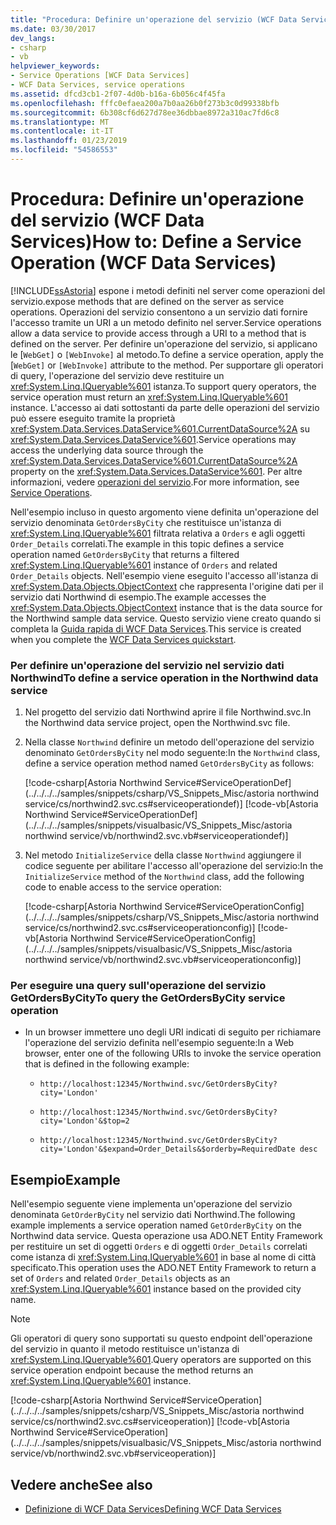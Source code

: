 ```yaml
---
title: "Procedura: Definire un'operazione del servizio (WCF Data Services)"
ms.date: 03/30/2017
dev_langs:
- csharp
- vb
helpviewer_keywords:
- Service Operations [WCF Data Services]
- WCF Data Services, service operations
ms.assetid: dfcd3cb1-2f07-4d0b-b16a-6b056c4f45fa
ms.openlocfilehash: fffc0efaea200a7b0aa26b0f273b3c0d99338bfb
ms.sourcegitcommit: 6b308cf6d627d78ee36dbbae8972a310ac7fd6c8
ms.translationtype: MT
ms.contentlocale: it-IT
ms.lasthandoff: 01/23/2019
ms.locfileid: "54586553"
---
```

# <a name="how-to-define-a-service-operation-wcf-data-services"></a><span data-ttu-id="88fb6-102">Procedura: Definire un'operazione del servizio (WCF Data Services)</span><span class="sxs-lookup"><span data-stu-id="88fb6-102">How to: Define a Service Operation (WCF Data Services)</span></span>
[!INCLUDE[ssAstoria](../../../../includes/ssastoria-md.md)] <span data-ttu-id="88fb6-103">espone i metodi definiti nel server come operazioni del servizio.</span><span class="sxs-lookup"><span data-stu-id="88fb6-103">expose methods that are defined on the server as service operations.</span></span> <span data-ttu-id="88fb6-104">Operazioni del servizio consentono a un servizio dati fornire l'accesso tramite un URI a un metodo definito nel server.</span><span class="sxs-lookup"><span data-stu-id="88fb6-104">Service operations allow a data service to provide access through a URI to a method that is defined on the server.</span></span> <span data-ttu-id="88fb6-105">Per definire un'operazione del servizio, si applicano le [`WebGet]` o `[WebInvoke]` al metodo.</span><span class="sxs-lookup"><span data-stu-id="88fb6-105">To define a service operation, apply the [`WebGet]` or `[WebInvoke]` attribute to the method.</span></span> <span data-ttu-id="88fb6-106">Per supportare gli operatori di query, l'operazione del servizio deve restituire un <xref:System.Linq.IQueryable%601> istanza.</span><span class="sxs-lookup"><span data-stu-id="88fb6-106">To support query operators, the service operation must return an <xref:System.Linq.IQueryable%601> instance.</span></span> <span data-ttu-id="88fb6-107">L'accesso ai dati sottostanti da parte delle operazioni del servizio può essere eseguito tramite la proprietà <xref:System.Data.Services.DataService%601.CurrentDataSource%2A> su <xref:System.Data.Services.DataService%601>.</span><span class="sxs-lookup"><span data-stu-id="88fb6-107">Service operations may access the underlying data source through the <xref:System.Data.Services.DataService%601.CurrentDataSource%2A> property on the <xref:System.Data.Services.DataService%601>.</span></span> <span data-ttu-id="88fb6-108">Per altre informazioni, vedere [operazioni del servizio](../../../../docs/framework/data/wcf/service-operations-wcf-data-services.md).</span><span class="sxs-lookup"><span data-stu-id="88fb6-108">For more information, see [Service Operations](../../../../docs/framework/data/wcf/service-operations-wcf-data-services.md).</span></span>  
  
 <span data-ttu-id="88fb6-109">Nell'esempio incluso in questo argomento viene definita un'operazione del servizio denominata `GetOrdersByCity` che restituisce un'istanza di <xref:System.Linq.IQueryable%601> filtrata relativa a `Orders` e agli oggetti `Order_Details` correlati.</span><span class="sxs-lookup"><span data-stu-id="88fb6-109">The example in this topic defines a service operation named `GetOrdersByCity` that returns a filtered <xref:System.Linq.IQueryable%601> instance of `Orders` and related `Order_Details` objects.</span></span> <span data-ttu-id="88fb6-110">Nell'esempio viene eseguito l'accesso all'istanza di <xref:System.Data.Objects.ObjectContext> che rappresenta l'origine dati per il servizio dati Northwind di esempio.</span><span class="sxs-lookup"><span data-stu-id="88fb6-110">The example accesses the <xref:System.Data.Objects.ObjectContext> instance that is the data source for the Northwind sample data service.</span></span> <span data-ttu-id="88fb6-111">Questo servizio viene creato quando si completa la [Guida rapida di WCF Data Services](../../../../docs/framework/data/wcf/quickstart-wcf-data-services.md).</span><span class="sxs-lookup"><span data-stu-id="88fb6-111">This service is created when you complete the [WCF Data Services quickstart](../../../../docs/framework/data/wcf/quickstart-wcf-data-services.md).</span></span>  
  
### <a name="to-define-a-service-operation-in-the-northwind-data-service"></a><span data-ttu-id="88fb6-112">Per definire un'operazione del servizio nel servizio dati Northwind</span><span class="sxs-lookup"><span data-stu-id="88fb6-112">To define a service operation in the Northwind data service</span></span>  
  
1.  <span data-ttu-id="88fb6-113">Nel progetto del servizio dati Northwind aprire il file Northwind.svc.</span><span class="sxs-lookup"><span data-stu-id="88fb6-113">In the Northwind data service project, open the Northwind.svc file.</span></span>  
  
2.  <span data-ttu-id="88fb6-114">Nella classe `Northwind` definire un metodo dell'operazione del servizio denominato `GetOrdersByCity` nel modo seguente:</span><span class="sxs-lookup"><span data-stu-id="88fb6-114">In the `Northwind` class, define a service operation method named `GetOrdersByCity` as follows:</span></span>  
  
     [!code-csharp[Astoria Northwind Service#ServiceOperationDef](../../../../samples/snippets/csharp/VS_Snippets_Misc/astoria northwind service/cs/northwind2.svc.cs#serviceoperationdef)]
     [!code-vb[Astoria Northwind Service#ServiceOperationDef](../../../../samples/snippets/visualbasic/VS_Snippets_Misc/astoria northwind service/vb/northwind2.svc.vb#serviceoperationdef)]  
  
3.  <span data-ttu-id="88fb6-115">Nel metodo `InitializeService` della classe `Northwind` aggiungere il codice seguente per abilitare l'accesso all'operazione del servizio:</span><span class="sxs-lookup"><span data-stu-id="88fb6-115">In the `InitializeService` method of the `Northwind` class, add the following code to enable access to the service operation:</span></span>  
  
     [!code-csharp[Astoria Northwind Service#ServiceOperationConfig](../../../../samples/snippets/csharp/VS_Snippets_Misc/astoria northwind service/cs/northwind2.svc.cs#serviceoperationconfig)]
     [!code-vb[Astoria Northwind Service#ServiceOperationConfig](../../../../samples/snippets/visualbasic/VS_Snippets_Misc/astoria northwind service/vb/northwind2.svc.vb#serviceoperationconfig)]  
  
### <a name="to-query-the-getordersbycity-service-operation"></a><span data-ttu-id="88fb6-116">Per eseguire una query sull'operazione del servizio GetOrdersByCity</span><span class="sxs-lookup"><span data-stu-id="88fb6-116">To query the GetOrdersByCity service operation</span></span>  
  
-   <span data-ttu-id="88fb6-117">In un browser immettere uno degli URI indicati di seguito per richiamare l'operazione del servizio definita nell'esempio seguente:</span><span class="sxs-lookup"><span data-stu-id="88fb6-117">In a Web browser, enter one of the following URIs to invoke the service operation that is defined in the following example:</span></span>  
  
    -   `http://localhost:12345/Northwind.svc/GetOrdersByCity?city='London'`  
  
    -   `http://localhost:12345/Northwind.svc/GetOrdersByCity?city='London'&$top=2`  
  
    -   `http://localhost:12345/Northwind.svc/GetOrdersByCity?city='London'&$expand=Order_Details&$orderby=RequiredDate desc`  
  
## <a name="example"></a><span data-ttu-id="88fb6-118">Esempio</span><span class="sxs-lookup"><span data-stu-id="88fb6-118">Example</span></span>  
 <span data-ttu-id="88fb6-119">Nell'esempio seguente viene implementa un'operazione del servizio denominata `GetOrderByCity` nel servizio dati Northwind.</span><span class="sxs-lookup"><span data-stu-id="88fb6-119">The following example implements a service operation named `GetOrderByCity` on the Northwind data service.</span></span> <span data-ttu-id="88fb6-120">Questa operazione usa ADO.NET Entity Framework per restituire un set di oggetti `Orders` e di oggetti `Order_Details` correlati come istanza di <xref:System.Linq.IQueryable%601> in base al nome di città specificato.</span><span class="sxs-lookup"><span data-stu-id="88fb6-120">This operation uses the ADO.NET Entity Framework to return a set of `Orders` and related `Order_Details` objects as an <xref:System.Linq.IQueryable%601> instance based on the provided city name.</span></span>  
  
> [!NOTE]
>  <span data-ttu-id="88fb6-121">Gli operatori di query sono supportati su questo endpoint dell'operazione del servizio in quanto il metodo restituisce un'istanza di <xref:System.Linq.IQueryable%601>.</span><span class="sxs-lookup"><span data-stu-id="88fb6-121">Query operators are supported on this service operation endpoint because the method returns an <xref:System.Linq.IQueryable%601> instance.</span></span>  
  
 [!code-csharp[Astoria Northwind Service#ServiceOperation](../../../../samples/snippets/csharp/VS_Snippets_Misc/astoria northwind service/cs/northwind2.svc.cs#serviceoperation)]
 [!code-vb[Astoria Northwind Service#ServiceOperation](../../../../samples/snippets/visualbasic/VS_Snippets_Misc/astoria northwind service/vb/northwind2.svc.vb#serviceoperation)]  
  
## <a name="see-also"></a><span data-ttu-id="88fb6-122">Vedere anche</span><span class="sxs-lookup"><span data-stu-id="88fb6-122">See also</span></span>
- [<span data-ttu-id="88fb6-123">Definizione di WCF Data Services</span><span class="sxs-lookup"><span data-stu-id="88fb6-123">Defining WCF Data Services</span></span>](../../../../docs/framework/data/wcf/defining-wcf-data-services.md)
